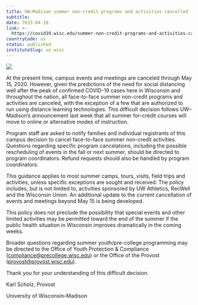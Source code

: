 ```yaml
---
title: UW–Madison summer non-credit programs and activities cancelled
subtitle: 
date: 7633-04-10
link: >-
  https://covid19.wisc.edu/summer-non-credit-programs-and-activities-cancelled/
countryCode: us
status: published
instituteSlug: us-wisc
---
```

![](https://covid19.wisc.edu/content/themes/covid19-theme/dist/images/EOC-covid-update-03.png)

At the present time, campus events and meetings are canceled through May 15, 2020. However, given the predictions of the need for social distancing well after the peak of confirmed COVID-19 cases here in Wisconsin and throughout the nation, all face-to-face summer non-credit programs and activities are canceled, with the exception of a few that are authorized to run using distance learning technologies. This difficult decision follows UW–Madison’s announcement last week that all summer for-credit courses will move to online or alternative modes of instruction.

Program staff are asked to notify families and individual registrants of this campus decision to cancel face-to-face summer non-credit activities. Questions regarding specific program cancelations, including the possible rescheduling of events in the fall or next summer, should be directed to program coordinators. Refund requests should also be handled by program coordinators.

This guidance applies to most summer camps, tours, visits, field trips and activities, unless specific exceptions are sought and received. The policy includes, but is not limited to, activities sponsored by UW Athletics, RecWell and the Wisconsin Union. An additional update to the current cancellation of events and meetings beyond May 15 is being developed.

This policy does not preclude the possibility that special events and other limited activities may be permitted toward the end of the summer if the public health situation in Wisconsin improves dramatically in the coming weeks.

Broader questions regarding summer youth/pre-college programming may be directed to the Office of Youth Protection & Compliance (compliance@precollege.wisc.edu) or the Office of the Provost (provost@provost.wisc.edu).

Thank you for your understanding of this difficult decision.

Karl Scholz, Provost

University of Wisconsin–Madison